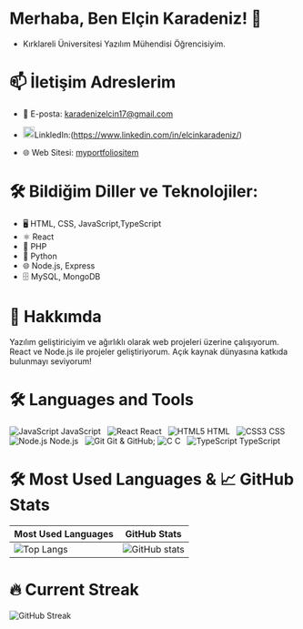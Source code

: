 # Merhaba, Ben Elçin Karadeniz! 👋

- Kırklareli Üniversitesi Yazılım Mühendisi Öğrencisiyim.

# 📫 İletişim Adreslerim

- 📧 E-posta: karadenizelcin17@gmail.com
  
- <img src="https://cdn-icons-png.flaticon.com/512/174/174857.png" width="20" />LinkledIn:(https://www.linkedin.com/in/elcinkaradeniz/)
  
- 🌐 Web Sitesi: [myportfoliositem](https://myportfoliositem.netlify.app/)






# 🛠️ Bildiğim Diller ve Teknolojiler:
- 🖥️ HTML, CSS, JavaScript,TypeScript
- ⚛️ React
- 🐘 PHP
- 🐍 Python
- 🌐 Node.js, Express
- 🗄️ MySQL, MongoDB


# 💼 Hakkımda
Yazılım geliştiriciyim ve ağırlıklı olarak web projeleri üzerine çalışıyorum. React ve Node.js ile projeler geliştiriyorum. Açık kaynak dünyasına katkıda bulunmayı seviyorum!



# 🛠️ Languages and Tools
![JavaScript](https://img.icons8.com/color/48/000000/javascript.png) JavaScript &nbsp; 
![React](https://img.icons8.com/color/48/000000/react-native.png) React &nbsp; 
![HTML5](https://img.icons8.com/color/48/000000/html-5.png) HTML &nbsp; 
![CSS3](https://img.icons8.com/color/48/000000/css3.png) CSS &nbsp; 
![Node.js](https://img.icons8.com/color/48/000000/nodejs.png) Node.js &nbsp; 
![Git](https://img.icons8.com/color/48/000000/git.png) Git & GitHub;
![C](https://img.icons8.com/color/48/000000/c-programming.png) C &nbsp; 
![TypeScript](https://img.icons8.com/color/48/000000/typescript.png) TypeScript



# 🛠️ Most Used Languages & 📈 GitHub Stats

| Most Used Languages | GitHub Stats |
|---------------------|--------------|
| ![Top Langs](https://github-readme-stats.vercel.app/api/top-langs/?username=elcinkaradeniz&layout=compact&theme=radical)     |   ![GitHub stats](https://github-readme-stats.vercel.app/api?username=elcinkaradeniz&show_icons=true&theme=radical) |


# 🔥 Current Streak
![GitHub Streak](https://github-readme-streak-stats.herokuapp.com/?user=elcinkaradeniz&theme=radical)






